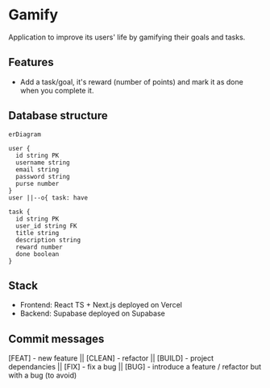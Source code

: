 # Gamify

Application to improve its users' life by gamifying their goals and tasks.

## Features

- Add a task/goal, it's reward (number of points) and mark it as done when
  you complete it.

## Database structure

```mermaid
erDiagram

user {
  id string PK
  username string
  email string
  password string
  purse number
}
user ||--o{ task: have

task {
  id string PK
  user_id string FK
  title string
  description string
  reward number
  done boolean
}
```

## Stack

- Frontend: React TS + Next.js deployed on Vercel
- Backend: Supabase deployed on Supabase

## Commit messages

[FEAT] - new feature ||
[CLEAN] - refactor ||
[BUILD] - project dependancies ||
[FIX] - fix a bug ||
[BUG] - introduce a feature / refactor but with a bug (to avoid)
